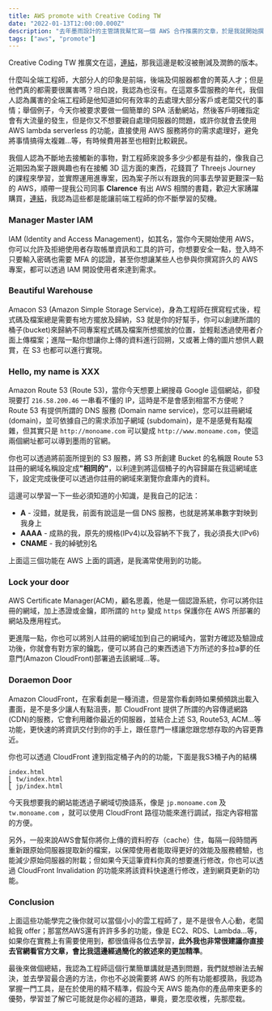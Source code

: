 ```yaml
---
title: AWS promote with Creative Coding TW
date: "2022-01-13T12:00:00.000Z"
description: "去年墨雨設計的主管請我幫忙寫一個 AWS 合作推廣的文章，於是我就開始撰寫一些我平時時常使用的功能，像是 IAM, S3, Route53, Lambda,CloudFront, lightsail, EC2, RDS...等的功能，那也於近期正式上架到 Creative Coding TW 的站台上面了，雖然因為潤筆的關係及我認為有些內容對於沒接觸過 AWS 的會稍微較難，所以很多內容都刪除了，畢竟是推廣的文章，但能讓自己的東西擺出去給人看到，對於我來說還是感到很開心的一件事，畢竟我也不是什麼 AWS 特別厲害的人，大多數我都必須上網搜尋或詢問較專業的人來獲得解答；那這篇文章我會著重在“前端”工程師如何能踏進 AWS 領域的這部分來進行講述。" 
tags: ["aws", "promote"]
---
```


Creative Coding TW 推廣文在這，[連結](https://creativecoding.in/2021/12/14/%e3%80%90-%e5%90%88%e4%bd%9c%e6%8e%a8%e5%bb%a3%ef%bc%9aaws%e5%b8%b6%e4%bd%a0%e5%9c%a8%e9%9b%b2%e7%ab%af%e9%a3%9b%e3%80%91/)，那我這邊是較沒被刪減及潤飾的版本。

什麼叫全端工程師，大部分人的印象是前端，後端及伺服器都會的菁英人才；但是他們真的都需要很厲害嗎？坦白說，我認為也沒有。在這眾多雲服務的年代，我個人認為厲害的全端工程師是他知道如何有效率的去處理大部分客戶或老闆交代的事情；舉個例子，今天你被要求要做一個簡單的 SPA 活動網站，然後客戶明確指定會有大流量的發生，但是你又不想要親自處理伺服器的問題，或許你就會去使用 AWS lambda serverless 的功能，直接使用 AWS 服務將你的需求處理好，避免將事情搞得太複雜...等，有時候費用甚至也相對比較親民。

我個人認為不斷地去接觸新的事物，對工程師來說多多少少都是有益的，像我自己近期因為案子跟興趣也有在接觸 3D 這方面的東西，花錢買了 Threejs Journey 的課程來學習，並實際運用進專案，因為案子所以有跟我的同事去學習更艱深一點的 AWS，順帶一提我公司同事 <strong>Clarence</strong> 有出 AWS 相關的書籍，歡迎大家踴躍購買，[連結](https://www.tenlong.com.tw/products/9789864349203)，我認為這些都是能讓前端工程師的你不斷學習的契機。

### Manager Master IAM
IAM (Identity and Access Management)，如其名，當你今天開始使用 AWS，你可以允許及拒絕使用者存取帳單資訊和工具的許可，你想要安全一點，登入時不只要輸入密碼也需要 MFA 的認證，甚至你想讓某些人也參與你撰寫許久的 AWS 專案，都可以透過 IAM 開設使用者來達到需求。

### Beautiful Warehouse
Amacon S3 (Amazon Simple Storage Service)，身為工程師在撰寫程式後，程式碼及檔案總是需要有地方擺放及歸納，S3 就是你的好幫手，你可以創建所謂的桶子(bucket)來歸納不同專案程式碼及檔案所想擺放的位置，並輕鬆透過使用者介面上傳檔案；進階一點你想讓你上傳的資料進行回朔，又或著上傳的圖片想供人觀賞，在 S3 也都可以進行實現。

### Hello, my name is XXX
Amazon Route 53 (Route 53)，當你今天想要上網搜尋 Google 這個網站，卻發現要打 `216.58.200.46` 一串看不懂的 IP，這時是不是會感到相當不方便呢？Route 53 有提供所謂的 DNS 服務 (Domain name service)，您可以註冊網域 (domain)，並可依據自己的需求添加子網域 (subdomain)，是不是感覺有點複雜，但其實只是 `http://monoame.com` 可以變成 `http://www.monoame.com`，使這兩個網址都可以導到墨雨的官網。

你也可以透過將前面所提到的 S3 服務，將 S3 所創建 Bucket 的名稱跟 Route 53 註冊的網域名稱設定成<strong>"相同的"</strong>，以利達到將這個桶子的內容歸屬在我這網域底下，設定完成後便可以透過你註冊的網域來瀏覽你倉庫內的資料。

這邊可以學習一下一些必須知道的小知識，是我自己的記法：

- <strong>A</strong> - 沒錯，就是我，前面有說這是一個 DNS 服務，也就是將某串數字對映到我身上
- <strong>AAAA</strong> - 成熟的我，原先的規格(IPv4)以及容納不下我了，我必須長大(IPv6)
- <strong>CNAME</strong> - 我的綽號別名

上面這三個功能在 AWS 上面的調適，是我滿常使用到的功能。

### Lock your door
AWS Certificate Manager(ACM)，顧名思義，他是一個認證系統，你可以將你註冊的網域，加上憑證或金鑰，即所謂的 `http` 變成 `https` 保護你在 AWS 所部署的網站及應用程式。

更進階一點，你也可以將別人註冊的網域加到自己的網域內，當對方確認及驗證成功後，你就會有對方家的鑰匙，便可以將自己的東西透過下方所述的多拉a夢的任意門(Amazon CloudFront)部署過去該網域...等。

### Doraemon Door
Amazon CloudFront，在家看劇是一種消遣，但是當你看劇時如果頻頻跳出載入畫面，是不是多少讓人有點沮喪，那 CloudFront 提供了所謂的內容傳遞網路(CDN)的服務，它會利用離你最近的伺服器，並結合上述 S3, Route53, ACM...等功能，更快速的將資訊交付到你的手上，跟任意門一樣讓您跟您想存取的內容更靠近。

你也可以透過 CloudFront 達到指定桶子內的的功能，下面是我S3桶子內的結構
```
index.html
⎣ tw/index.html
⎣ jp/index.html
```
今天我想要我的網站能透過子網域切換語系，像是 `jp.monoame.com` 及 `tw.monoame.com` ，就可以使用 CloudFront 路徑功能來進行調試，指定內容相當的方便。

另外，一般來說AWS會幫你將你上傳的資料貯存（cache）住，每隔一段時間再重新跟原始伺服器提取新的檔案，以保障使用者能取得更好的效能及服務體驗，也能減少原始伺服器的附載；但如果今天這筆資料你真的想要進行修改，你也可以透過 CloudFront Invalidation 的功能來將該資料快速進行修改，達到網頁更新的功能。

### Conclusion
上面這些功能學完之後你就可以當個小小的雲工程師了，是不是很令人心動，老闆給我 offer；那當然AWS還有許許多多的功能，像是 EC2、RDS、Lambda...等，如果你在實務上有需要使用到，都很值得各位去學習，<strong>此外我也非常很建議你直接去官網看官方文章，會比我這邊經過簡化的敘述來的更加精準</strong>。

最後來做個總結，我認為工程師這個行業簡單講就是遇到問題，我們就想辦法去解決，並去學習最合適的方法，你也不必說需要將 AWS 的所有功能都摸熟，我認為掌握一門工具，是在於使用的精不精準，假設今天 AWS 能為你的產品帶來更多的優勢，學習並了解它可能就是你必經的道路，畢竟，要怎麼收穫，先那麼栽。